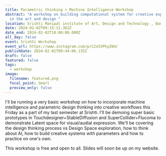 ```yaml
---
title: Parametric thinking + Machine Intelligence Workshop
abstract: "A workshop on building computational system for creative expression
  in the art and design "
location: Srishti Manipal institute of Art, Design and Technology , Bangalore campus
date: 2024-02-02T09:15:11.362Z
date_end: 2024-02-02T10:00:00.000Z
all_day: false
event: Srishti Workshop
event_url: https://www.instagram.com/p/C2xX3PhyZ6H/
publishDate: 2024-02-01T09:44:06.135Z
draft: false
featured: false
tags:
  - workshop
image:
  filename: featured.png
  focal_point: Smart
  preview_only: false
---
```

I'll be running a very basic workshop on how to incorporate machine intelligence and parametric design thinking into creative workflows this Friday as a part of my last semester at Srishti. I'll be demoing super basic prototypes in Touchdesigner+StableDiffusion and SuperCollider+Flucoma to demonstrate Latent space for visual/audial expression. We'll be covering the design thinking process vs Design Space exploration, how to think about AI, how to build creative systems with parameters and how to practice on one's own.

This workshop is free and open to all. Slides  will soon be up on my website.
